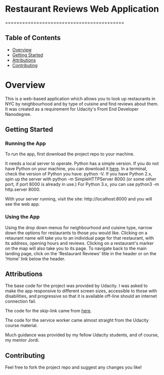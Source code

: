 # Restaurant Reviews Web Application
==========================================

## Table of Contents

* [Overview](#overview)
* [Getting Started](#gettingstarted)
* [Attributions](#attributions)
* [Contributing](#contributing)

# Overview
This is a web-based application which allows you to look up restaurants in NYC by neighbourhood and by type of cuisine and find reviews about them. It was created as a requirement for Udacity's Front End Developer Nanodegree.

## Getting Started

### Running the App

To run the app, first download the project repo to your machine. 

It needs a local server to operate. Python has a simple version. If you do not have Python on your machine, you can download it [here](https://www.python.org/). In a terminal, check the version of Python you have: python -V. If you have Python 2.x, spin up the server with python -m SimpleHTTPServer 8000 (or some other port, if port 8000 is already in use.) For Python 3.x, you can use python3 -m http.server 8000.

With your server running, visit the site: http://localhost:8000 and you will see the web app.

### Using the App

Using the drop down menus for neighbourhood and cuisine type, narrow down the options for restaurants to those you would like. Clicking on a retaurant name will take you to an individual page for that restaurant, with its address, opening hours and reviews. Clicking on a restaurant's marker on the map will also take you to its page. To navigate back to the main landing page, click on the 'Restaurant Reviews' title in the header or on the 'Home' link below the header.

## Attributions

The base code for the project was provided by Udacity. I was asked to make the app responsive to different screen sizes, accessible to those with disabilities, and progressive so that it is available off-line should an internet connection fail.

The code for the skip-link came from [here](https://webaim.org/techniques/skipnav/).

The code for the service worker came almost straight from the Udacity course material.

Much guidance was provided by my fellow Udacity students, and of course, my mentor Jordi.

## Contributing

Feel free to fork the project repo and suggest any changes you like!